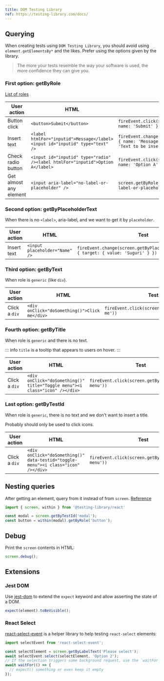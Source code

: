 ```yaml
---
title: DOM Testing Library
ref: https://testing-library.com/docs/
---
```


## Querying

When creating tests using `DOM Testing Library`,
you should avoid using `element.getElementsBy*` and the likes.
Prefer using the options given by the library.

> The more your tests resemble the way your software is used, the more confidence they can give you.

### First option: getByRole

[List of roles](https://www.w3.org/TR/html-aria/#dpub-usage-note)

| User action | HTML | Test |
| --- | --- | --- |
| Button click | `<button>Submit</button>` | `fireEvent.click(screen.getByRole('button', { name: 'Submit' }))` |
| Insert text | `<label htmlFor="inputid">Message</label><input id="inputid" type="text" />` | `fireEvent.change(screen.getByRole('textbox', { name: 'Message' }), { target: { value: 'Text to be inserted' } })` |
| Check radio button | `<input id="inputid" type="radio" /><label htmlFor="inputid">Option A</label>` | `fireEvent.click(screen.getByRole('radio', { name: 'Option A' }))` |
| Get almost any element | `<input aria-label="no-label-or-placeholder" />` | `screen.getByRole('textbox', { name: 'no-label-or-placeholder' })` |

### Second option: getByPlaceholderText

When there is no `<label>`, aria-label, and we want to get it by `placeholder`.

| User action | HTML | Test |
| --- | --- | --- |
| Insert text | `<input placeholder="Name" />` | `fireEvent.change(screen.getByPlaceholderText('Name'), { target: { value: 'Suguri' } })` |

### Third option: getByText

When role is `generic` (like `div`).

| User action | HTML | Test |
| --- | --- | --- |
| Click a `div` | `<div onClick="doSomething()">Click me</div>` | `fireEvent.click(screen.getByText('Click me'))` |

### Fourth option: getByTitle

When role is `generic` and there is no text.

::: info
`title` is a tooltip that appears to users on hover.
:::

| User action | HTML | Test |
| --- | --- | --- |
| Click a `div` | `<div onClick="doSomething()" title="Toggle menu"><i class="icon" /></div>` | `fireEvent.click(screen.getByTitle('Toggle menu'))` |

### Last option: getByTestId

When role is `generic`, there is no text and we don't want to insert a title.

Probably should only be used to click icons.

| User action | HTML | Test |
| --- | --- | --- |
| Click a `div` | `<div onClick="doSomething()" data-testid="toggle-menu"><i class="icon" /></div>` | `fireEvent.click(screen.getByTestId('toggle-menu'))` |

## Nesting queries

After getting an element, query from it instead of from `screen`.
[Reference](https://testing-library.com/docs/dom-testing-library/api-within)

```ts
import { screen, within } from '@testing-library/react'

const modal = screen.getByTestId('modal');
const button = within(modal).getByRole('button');
```

## Debug

Print the `screen` contents in HTML:

```js
screen.debug();
```

## Extensions

### Jest DOM

Use [jest-dom](https://github.com/testing-library/jest-dom)
to extend the `expect` keyword and allow asserting the state of a DOM.

```jsx
expect(element).toBeVisible();
```

### React Select

[react-select-event](https://testing-library.com/docs/ecosystem-react-select-event)
is a helper library to help testing `react-select` elements:

```jsx
import selectEvent from 'react-select-event';

const selectElement = screen.getByLabelText('Please select');
await selectEvent.select(selectElement, 'Option 2');
// If the selection triggers some background request, use the `waitFor` to prevent warnings
await waitFor(() => {
  // expect() something or even keep it empty
});
```
